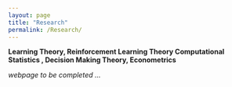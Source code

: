 ```yaml
---
layout: page
title: "Research"
permalink: /Research/
---
```

**Learning Theory, Reinforcement Learning Theory Computational Statistics , Decision Making Theory, Econometrics**
<br/>

*webpage to be completed ...*

